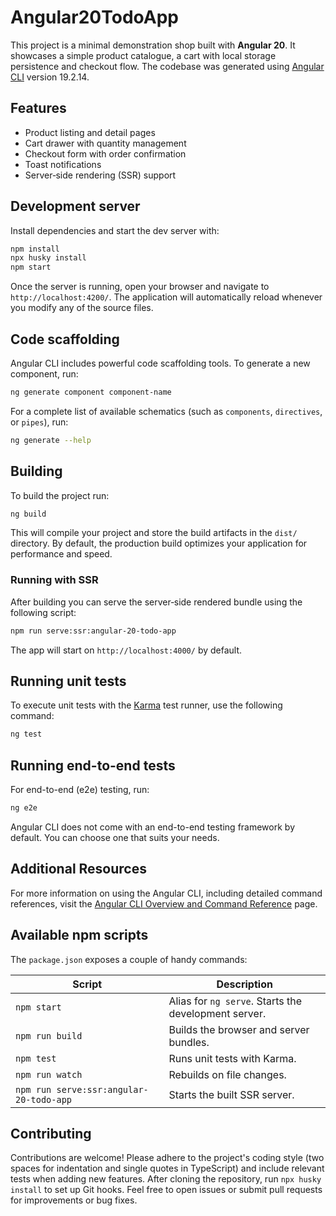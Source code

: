 # Angular20TodoApp

This project is a minimal demonstration shop built with **Angular 20**. It
showcases a simple product catalogue, a cart with local storage persistence and
checkout flow. The codebase was generated using
[Angular CLI](https://github.com/angular/angular-cli) version 19.2.14.

## Features

- Product listing and detail pages
- Cart drawer with quantity management
- Checkout form with order confirmation
- Toast notifications
- Server‑side rendering (SSR) support

## Development server

Install dependencies and start the dev server with:

```bash
npm install
npx husky install
npm start
```

Once the server is running, open your browser and navigate to `http://localhost:4200/`. The application will automatically reload whenever you modify any of the source files.

## Code scaffolding

Angular CLI includes powerful code scaffolding tools. To generate a new component, run:

```bash
ng generate component component-name
```

For a complete list of available schematics (such as `components`, `directives`, or `pipes`), run:

```bash
ng generate --help
```

## Building

To build the project run:

```bash
ng build
```

This will compile your project and store the build artifacts in the `dist/` directory. By default, the production build optimizes your application for performance and speed.

### Running with SSR

After building you can serve the server‑side rendered bundle using the following
script:

```bash
npm run serve:ssr:angular-20-todo-app
```

The app will start on `http://localhost:4000/` by default.

## Running unit tests

To execute unit tests with the [Karma](https://karma-runner.github.io) test runner, use the following command:

```bash
ng test
```

## Running end-to-end tests

For end-to-end (e2e) testing, run:

```bash
ng e2e
```

Angular CLI does not come with an end-to-end testing framework by default. You can choose one that suits your needs.

## Additional Resources

For more information on using the Angular CLI, including detailed command references, visit the [Angular CLI Overview and Command Reference](https://angular.dev/tools/cli) page.

## Available npm scripts

The `package.json` exposes a couple of handy commands:

| Script | Description |
| ------ | ----------- |
| `npm start` | Alias for `ng serve`. Starts the development server. |
| `npm run build` | Builds the browser and server bundles. |
| `npm test` | Runs unit tests with Karma. |
| `npm run watch` | Rebuilds on file changes. |
| `npm run serve:ssr:angular-20-todo-app` | Starts the built SSR server. |

## Contributing

Contributions are welcome! Please adhere to the project's coding style (two
spaces for indentation and single quotes in TypeScript) and include relevant
tests when adding new features. After cloning the repository, run `npx husky install`
to set up Git hooks. Feel free to open issues or submit pull
requests for improvements or bug fixes.
